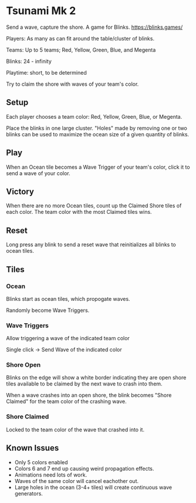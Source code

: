# Tsunami Mk 2

Send a wave, capture the shore. A game for Blinks. https://blinks.games/

Players: As many as can fit around the table/cluster of blinks.

Teams: Up to 5 teams; Red, Yellow, Green, Blue, and Megenta

Blinks: 24 - infinity  

Playtime: short, to be determined

Try to claim the shore with waves of your team's color.

## Setup

Each player chooses a team color: Red, Yellow, Green, Blue, or Megenta.

Place the blinks in one large cluster.  "Holes" made by removing one or two blinks can be used to maximize the ocean size of a given quantity of blinks.

## Play

When an Ocean tile becomes a Wave Trigger of your team's color, click it to send a wave of your color.

## Victory

When there are no more Ocean tiles, count up the Claimed Shore tiles of each color. The team color with the most Claimed tiles wins.

## Reset

Long press any blink to send a reset wave that reinitializes all blinks to ocean tiles.


## Tiles

### Ocean

Blinks start as ocean tiles, which propogate waves.

Randomly become Wave Triggers.

### Wave Triggers

Allow triggering a wave of the indicated team color

Single click -> Send Wave of the indicated color

### Shore Open

Blinks on the edge will show a white border indicating they are open shore tiles available to be claimed by the next wave to crash into them.

When a wave crashes into an open shore, the blink becomes "Shore Claimed" for the team color of the crashing wave.

### Shore Claimed

Locked to the team color of the wave that crashed into it.

## Known Issues

- Only 5 colors enabled
- Colors 6 and 7 end up causing weird propagation effects.
- Animations need lots of work.
- Waves of the same color will cancel eachother out.
- Large holes in the ocean (3-4+ tiles) will create continuous wave generators.
